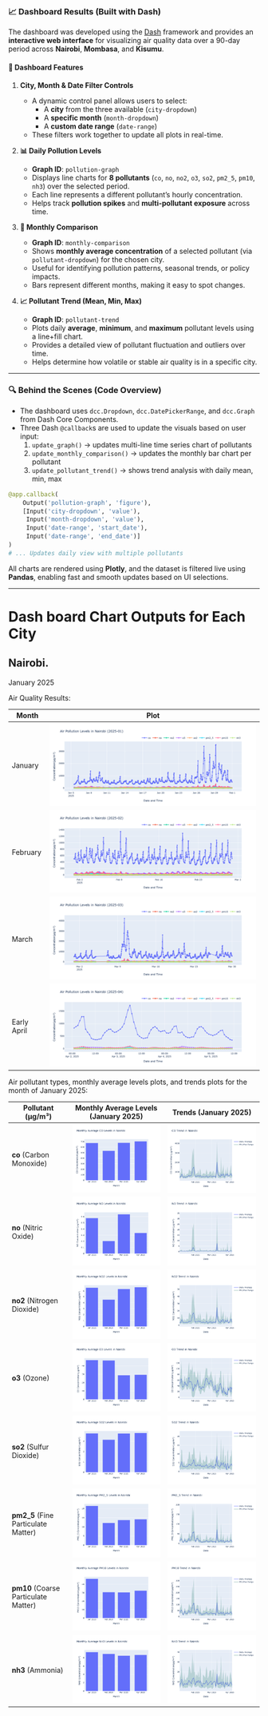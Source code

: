 ### 📈 Dashboard Results (Built with Dash)

The dashboard was developed using the [Dash](https://dash.plotly.com/) framework and provides an **interactive web interface** for visualizing air quality data over a 90-day period across **Nairobi**, **Mombasa**, and **Kisumu**.

#### 🔧 Dashboard Features

1. **City, Month & Date Filter Controls**
   - A dynamic control panel allows users to select:
     - A **city** from the three available (`city-dropdown`)
     - A **specific month** (`month-dropdown`)
     - A **custom date range** (`date-range`)
   - These filters work together to update all plots in real-time.

2. **📊 Daily Pollution Levels**
   - **Graph ID**: `pollution-graph`
   - Displays line charts for **8 pollutants** (`co`, `no`, `no2`, `o3`, `so2`, `pm2_5`, `pm10`, `nh3`) over the selected period.
   - Each line represents a different pollutant’s hourly concentration.
   - Helps track **pollution spikes** and **multi-pollutant exposure** across time.

3. **📅 Monthly Comparison**
   - **Graph ID**: `monthly-comparison`
   - Shows **monthly average concentration** of a selected pollutant (via `pollutant-dropdown`) for the chosen city.
   - Useful for identifying pollution patterns, seasonal trends, or policy impacts.
   - Bars represent different months, making it easy to spot changes.

4. **📈 Pollutant Trend (Mean, Min, Max)**
   - **Graph ID**: `pollutant-trend`
   - Plots daily **average**, **minimum**, and **maximum** pollutant levels using a line+fill chart.
   - Provides a detailed view of pollutant fluctuation and outliers over time.
   - Helps determine how volatile or stable air quality is in a specific city.

---

### 🔍 Behind the Scenes (Code Overview)

- The dashboard uses `dcc.Dropdown`, `dcc.DatePickerRange`, and `dcc.Graph` from Dash Core Components.
- Three Dash `@callback`s are used to update the visuals based on user input:
  1. `update_graph()` → updates multi-line time series chart of pollutants
  2. `update_monthly_comparison()` → updates the monthly bar chart per pollutant
  3. `update_pollutant_trend()` → shows trend analysis with daily mean, min, max

```python
@app.callback(
    Output('pollution-graph', 'figure'),
    [Input('city-dropdown', 'value'),
     Input('month-dropdown', 'value'),
     Input('date-range', 'start_date'),
     Input('date-range', 'end_date')]
)
# ... Updates daily view with multiple pollutants
```

All charts are rendered using **Plotly**, and the dataset is filtered live using **Pandas**, enabling fast and smooth updates based on UI selections.

---

# Dash board Chart Outputs for Each City


## Nairobi.

January 2025 

Air Quality Results:  

| Month    | Plot |
|----------|------|
| January  | ![January](https://github.com/LexMainye/Air-Quality-Project-/blob/796034ef69a4060de4901341553e889f0cbe9c23/Nairobi/Air%20Quality%20Data/January%20Air%20Quality%20Data.png) |
| February | ![February](https://github.com/LexMainye/Air-Quality-Project-/blob/796034ef69a4060de4901341553e889f0cbe9c23/Nairobi/Air%20Quality%20Data/February%20Air%20Quality%20Data.png) |
| March    | ![March](https://github.com/LexMainye/Air-Quality-Project-/blob/796034ef69a4060de4901341553e889f0cbe9c23/Nairobi/Air%20Quality%20Data/March%20Air%20Quality%20Data.png) |
| Early April    | ![April](https://github.com/LexMainye/Air-Quality-Project-/blob/796034ef69a4060de4901341553e889f0cbe9c23/Nairobi/Air%20Quality%20Data/April%20Air%20Quality%20Data%20.png) |

Air pollutant types, monthly average levels plots, and trends plots for the month of January 2025:  

| Pollutant (μg/m³)                     | Monthly Average Levels (January 2025) | Trends (January 2025)       |
|---------------------------------------|------------------------------------|--------------------------|
| **co** (Carbon Monoxide)              |![image alt](https://github.com/LexMainye/Air-Quality-Project-/blob/bc040a68b7326e638e6a8c45249055e433ae29fc/Nairobi/Monthly%20Average%20Analysis/Monthly%20Average%20CO%20levels%20in%20Nairobi.png)                    | ![image alt](https://github.com/LexMainye/Air-Quality-Project-/blob/bc040a68b7326e638e6a8c45249055e433ae29fc/Nairobi/Trends/CO%20Trend%20Nairobi.png) |
| **no** (Nitric Oxide)                 |![image alt](https://github.com/LexMainye/Air-Quality-Project-/blob/bc040a68b7326e638e6a8c45249055e433ae29fc/Nairobi/Monthly%20Average%20Analysis/NO%20Average%20Monthly%20Trend.png)                     | ![image alt](https://github.com/LexMainye/Air-Quality-Project-/blob/bc040a68b7326e638e6a8c45249055e433ae29fc/Nairobi/Trends/NO%20Trend.png) |
| **no2** (Nitrogen Dioxide)            | ![image alt](https://github.com/LexMainye/Air-Quality-Project-/blob/bc040a68b7326e638e6a8c45249055e433ae29fc/Nairobi/Monthly%20Average%20Analysis/NO2%20Trends%20Monthly%20.png)                    | ![image alt](https://github.com/LexMainye/Air-Quality-Project-/blob/bc040a68b7326e638e6a8c45249055e433ae29fc/Nairobi/Trends/NO2%20Trends.png) |
| **o3** (Ozone)                        | ![image alt](https://github.com/LexMainye/Air-Quality-Project-/blob/bc040a68b7326e638e6a8c45249055e433ae29fc/Nairobi/Monthly%20Average%20Analysis/03%20Monthly%20Average%20.png)                    | ![image alt](https://github.com/LexMainye/Air-Quality-Project-/blob/bc040a68b7326e638e6a8c45249055e433ae29fc/Nairobi/Trends/03%20Trend.png)|
| **so2** (Sulfur Dioxide)              | ![image alt](https://github.com/LexMainye/Air-Quality-Project-/blob/bc040a68b7326e638e6a8c45249055e433ae29fc/Nairobi/Monthly%20Average%20Analysis/So2%20Levels%20Average.png)                    | ![image alt](https://github.com/LexMainye/Air-Quality-Project-/blob/bc040a68b7326e638e6a8c45249055e433ae29fc/Nairobi/Trends/S02%20Trends%20in%20NBO.png)|
| **pm2_5** (Fine Particulate Matter)   | ![image alt](https://github.com/LexMainye/Air-Quality-Project-/blob/bc040a68b7326e638e6a8c45249055e433ae29fc/Nairobi/Monthly%20Average%20Analysis/PM2_5%20Monthly%20Trend.png)                    | ![image alt](https://github.com/LexMainye/Air-Quality-Project-/blob/bc040a68b7326e638e6a8c45249055e433ae29fc/Nairobi/Trends/pm2_5%20trend%20nbo.png) |
| **pm10** (Coarse Particulate Matter)  | ![image alt](https://github.com/LexMainye/Air-Quality-Project-/blob/bc040a68b7326e638e6a8c45249055e433ae29fc/Nairobi/Monthly%20Average%20Analysis/pm10%20avg%20lvls%20nbo.png)                    | ![image alt](https://github.com/LexMainye/Air-Quality-Project-/blob/bc040a68b7326e638e6a8c45249055e433ae29fc/Nairobi/Trends/pm10%20trend%20nbo.png) |
| **nh3** (Ammonia)                     | ![image alt](https://github.com/LexMainye/Air-Quality-Project-/blob/bc040a68b7326e638e6a8c45249055e433ae29fc/Nairobi/Monthly%20Average%20Analysis/nh3%20monthly%20average%20trend.png)                   | ![image alt](https://github.com/LexMainye/Air-Quality-Project-/blob/bc040a68b7326e638e6a8c45249055e433ae29fc/Nairobi/Trends/nh3%20trend%20.png) |



